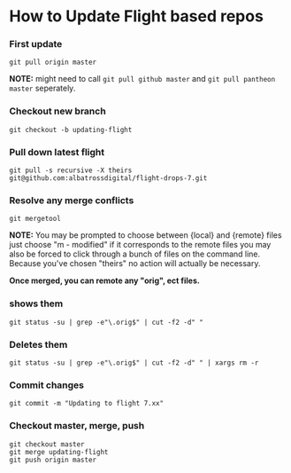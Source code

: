 # How to Update Flight based repos

### First update 

```git pull origin master```

**NOTE:** might need to call `git pull github master` and `git pull pantheon master` seperately.


### Checkout new branch

```git checkout -b updating-flight```


### Pull down latest flight

```
git pull -s recursive -X theirs git@github.com:albatrossdigital/flight-drops-7.git
```


### Resolve any merge conflicts

```
git mergetool
```


**NOTE:** You may be prompted to choose between {local} and {remote} files just choose "m - modified" if it corresponds to the remote files you may also be forced to click through a bunch of files on the command line.  Because you've chosen "theirs" no action will actually be necessary.

**Once merged, you can remote any "orig", ect files.**

### shows them 

```
git status -su | grep -e"\.orig$" | cut -f2 -d" "
```


### Deletes them

```
git status -su | grep -e"\.orig$" | cut -f2 -d" " | xargs rm -r
```

### Commit changes

```
git commit -m "Updating to flight 7.xx"
```


### Checkout master, merge, push

```
git checkout master
git merge updating-flight
git push origin master
```
